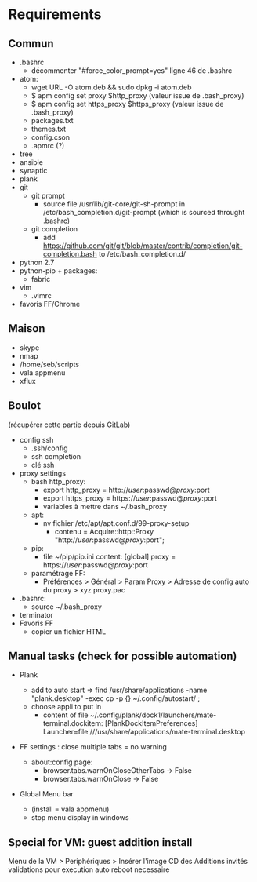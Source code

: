 # Requirements

## Commun
- .bashrc
  - décommenter "#force_color_prompt=yes" ligne 46 de .bashrc
- atom:
    - wget URL -O atom.deb && sudo dpkg -i atom.deb
    - $ apm config set proxy $http_proxy (valeur issue de .bash_proxy)
    - $ apm config set https_proxy $https_proxy (valeur issue de .bash_proxy)
    - packages.txt
    - themes.txt
    - config.cson
    - .apmrc (?)
- tree
- ansible
- synaptic
- plank
- git
  - git prompt
    - source file /usr/lib/git-core/git-sh-prompt
      in /etc/bash_completion.d/git-prompt
      (which is sourced throught .bashrc)
  - git completion
    - add https://github.com/git/git/blob/master/contrib/completion/git-completion.bash
      to /etc/bash_completion.d/
- python 2.7
- python-pip + packages:
  - fabric
- vim
  - .vimrc
- favoris FF/Chrome

## Maison
- skype
- nmap
- /home/seb/scripts
- vala appmenu
- xflux

## Boulot
(récupérer cette partie depuis GitLab)
- config ssh
  - .ssh/config
  - ssh completion
  - clé ssh
- proxy settings
  - bash http_proxy:
    - export http_proxy = http://$user:$passwd@$proxy:$port
    - export https_proxy = https://$user:$passwd@$proxy:$port
    - variables à mettre dans ~/.bash_proxy
  - apt:
    - nv fichier /etc/apt/apt.conf.d/99-proxy-setup
      - contenu = Acquire::http::Proxy "http://$user:$passwd@$proxy:$port";
  - pip:
    - file ~/pip/pip.ini content:
      [global]
      proxy = https://$user:$passwd@$proxy:$port
  - paramétrage FF:
    - Préférences > Général > Param Proxy > Adresse de config auto du proxy > xyz proxy.pac
- .bashrc:
    - source ~/.bash_proxy
- terminator
- Favoris FF
  - copier un fichier HTML

## Manual tasks (check for possible automation)
- Plank
  - add to auto start => find /usr/share/applications -name "plank.desktop" -exec cp -p {} ~/.config/autostart/ \;
  - choose appli to put in
    - content of file ~/.config/plank/dock1/launchers/mate-terminal.dockitem:
      [PlankDockItemPreferences]
      Launcher=file:///usr/share/applications/mate-terminal.desktop
  
- FF settings : close multiple tabs = no warning
  - about:config page:
      - browser.tabs.warnOnCloseOtherTabs -> False
      - browser.tabs.warnOnClose -> False 
- Global Menu bar
  - (install = vala appmenu)
  - stop menu display in windows

## Special for VM: guest addition install
Menu de la VM > Periphériques > Insérer l'image CD des Additions invités
validations pour execution auto
reboot necessaire

